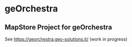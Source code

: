 geOrchestra
==========

MapStore Project for geOrchestra
------------


See https://georchestra.geo-solutions.it/ (work in progress)


